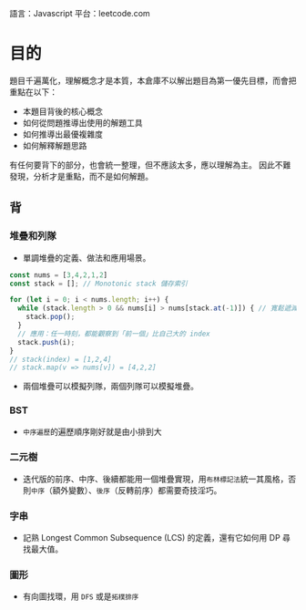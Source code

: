 語言：Javascript
平台：leetcode.com
# 目的
題目千遍萬化，理解概念才是本質，本倉庫不以解出題目為第一優先目標，而會把重點在以下：

- 本題目背後的核心概念
- 如何從問題推導出使用的解題工具
- 如何推導出最優複雜度
- 如何解釋解題思路

有任何要背下的部分，也會統一整理，但不應該太多，應以理解為主。
因此不難發現，分析才是重點，而不是如何解題。

## 背
### 堆疊和列隊
- 單調堆疊的定義、做法和應用場景。
```js
const nums = [3,4,2,1,2]
const stack = []; // Monotonic stack 儲存索引

for (let i = 0; i < nums.length; i++) {
  while (stack.length > 0 && nums[i] > nums[stack.at(-1)]) { // 寬鬆遞減
    stack.pop();
  }
  // 應用：任一時刻，都能觀察到「前一個」比自己大的 index
  stack.push(i);
}
// stack(index) = [1,2,4]
// stack.map(v => nums[v]) = [4,2,2]
```
- 兩個堆疊可以模擬列隊，兩個列隊可以模擬堆疊。
### BST
- `中序遍歷`的遍歷順序剛好就是由小排到大
### 二元樹
- 迭代版的前序、中序、後續都能用一個堆疊實現，用`布林標記法`統一其風格，否則`中序`（額外變數）、`後序`（反轉前序）都需要奇技淫巧。
### 字串
- 記熟 Longest Common Subsequence (LCS) 的定義，還有它如何用 DP 尋找最大值。
### 圖形
- 有向圖找環，用 `DFS` 或是`拓樸排序`
